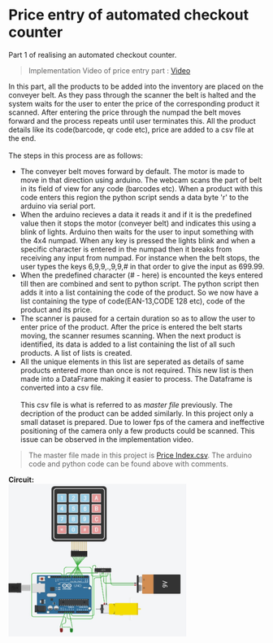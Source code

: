 # Price entry of automated checkout counter
Part 1 of realising an automated checkout counter.
>Implementation Video of price entry part : [Video](https://drive.google.com/file/d/149Q3q940hoRtR1hcXWyi73tVxEw8p2N0/view?usp=sharing)

In this part, all the products to be added into the inventory are placed on the conveyer belt. As they pass through the scanner the belt is halted and the system waits for the user to enter the price of the corresponding product it scanned. After entering the price through the numpad the belt moves forward and the process repeats until user terminates this. All the product details like its code(barcode, qr code etc), price are added to a csv file at the end.
<br><br>
The steps in this process are as follows:<br>
* The conveyer belt moves forward by default. The motor is made to move in that direction using arduino. The webcam scans the part of belt in its field of view for any code (barcodes etc). When a product with this code enters this region the python script sends a data byte 'r' to the arduino via serial port.
* When the arduino recieves a data it reads it and if it is the predefined value then it stops the motor (conveyer belt) and indicates this using a blink of lights. Arduino then waits for the user to input something with the 4x4 numpad. When any key is pressed the lights blink and when a specific character is entered in the numpad then it breaks from receiving any input from numpad. For instance when the belt stops, the user types the keys 6,9,9,.,9,9,# in that order to give the input as 699.99.
* When the predefined character (# - here) is encounted the keys entered till then are combined and sent to python script. The python script then adds it into a list containing the code of the product. So we now have a list containing the type of code(EAN-13,CODE 128 etc), code of the product and its price.
* The scanner is paused for a certain duration so as to allow the user to enter price of the product. After the price is entered the belt starts moving, the scanner resumes scanning. When the next product is identified, its data is added to a list containing the list of all such products. A list of lists is created.
* All the unique elements in this list are seperated as details of same products entered more than once is not required. This new list is then made into a DataFrame making it easier to process. The Dataframe is converted into a csv file.
<br><br>
This csv file is what is referred to as _master file_ previously. The decription of the product can be added similarly. In this project only a small dataset is prepared. Due to lower fps of the camera and ineffective positioning of the camera only a few products could be scanned. This issue can be observed in the implementation video.
> The master file made in this project is [Price Index.csv](https://github.com/Ruthvik-1411/Automated_Conveyerbelt_Checkout/blob/main/price_entry/Price_index.csv).
The arduino code and python code can be found above with comments.

<b>Circuit:</b><br>
<img src="https://github.com/Ruthvik-1411/Automated_Conveyerbelt_Checkout/blob/main/price_entry/pe_ckt.jpg?raw=true" height=300 width=350>
